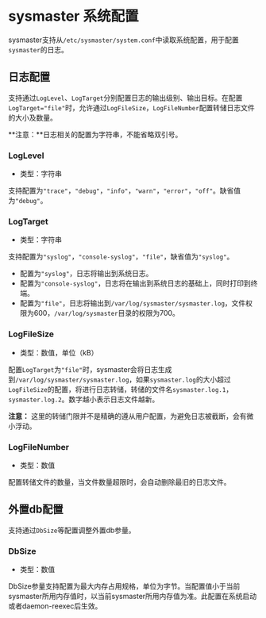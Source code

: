 # sysmaster 系统配置

sysmaster支持从`/etc/sysmaster/system.conf`中读取系统配置，用于配置`sysmaster`的日志。

## 日志配置

支持通过`LogLevel`、`LogTarget`分别配置日志的输出级别、输出目标。在配置`LogTarget="file"`时，允许通过`LogFileSize`，`LogFileNumber`配置转储日志文件的大小及数量。

**注意：**日志相关的配置为字符串，不能省略双引号。

### LogLevel

* 类型：字符串

支持配置为`"trace"`，`"debug"`，`"info"`，`"warn"`，`"error"`，`"off"`。缺省值为`"debug"`。

### LogTarget

* 类型：字符串

支持配置为`"syslog"`，`"console-syslog"`，`"file"`，缺省值为`"syslog"`。

* 配置为`"syslog"`，日志将输出到系统日志。
* 配置为`"console-syslog"`，日志将在输出到系统日志的基础上，同时打印到终端。
* 配置为`"file"`，日志将输出到`/var/log/sysmaster/sysmaster.log`，文件权限为600，`/var/log/sysmaster`目录的权限为700。

### LogFileSize

* 类型：数值，单位（kB）

配置`LogTarget`为`"file"`时，sysmaster会将日志生成到`/var/log/sysmaster/sysmaster.log`，如果`sysmaster.log`的大小超过`LogFileSize`的配置，将进行日志转储，转储的文件名`sysmaster.log.1`，`sysmaster.log.2`。数字越小表示日志文件越新。

**注意：** 这里的转储门限并不是精确的遵从用户配置，为避免日志被截断，会有微小浮动。

### LogFileNumber

* 类型：数值

配置转储文件的数量，当文件数量超限时，会自动删除最旧的日志文件。

## 外置db配置

支持通过`DbSize`等配置调整外置db参量。

### DbSize

* 类型：数值

DbSize参量支持配置为最大内存占用规格，单位为字节。当配置值小于当前sysmaster所用内存值时，以当前sysmaster所用内存值为准。此配置在系统启动或者daemon-reexec后生效。
